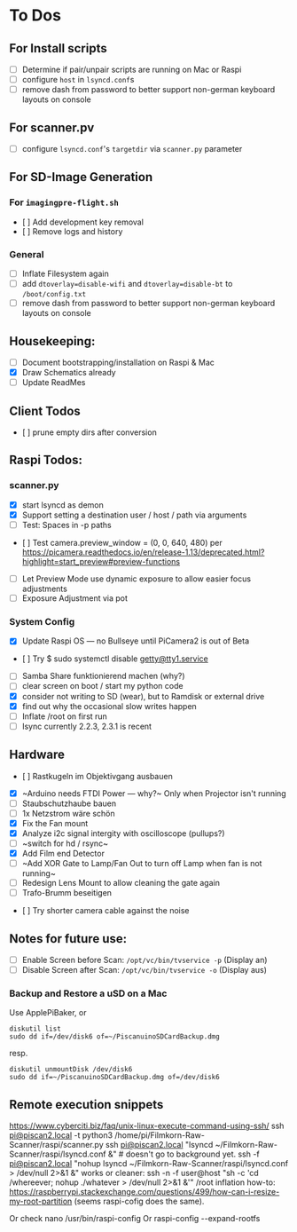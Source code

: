 # To Dos

## For Install scripts
- [ ] Determine if pair/unpair scripts are running on Mac or Raspi
- [ ] configure `host` in `lsyncd.conf`s
- [ ] remove dash from password to better support non-german keyboard layouts on console

## For scanner.pv
- [ ] configure `lsyncd.conf`'s `targetdir` via `scanner.py` parameter

## For SD-Image Generation 
### For `imagingpre-flight.sh`
- [ ] Add development key removal 
- [ ] Remove logs and history
### General
- [ ] Inflate Filesystem again
- [ ] add `dtoverlay=disable-wifi` and `dtoverlay=disable-bt` to `/boot/config.txt`
- [ ] remove dash from password to better support non-german keyboard layouts on console

## Housekeeping:
- [ ] Document bootstrapping/installation on Raspi & Mac
- [x] Draw Schematics already
- [ ] Update ReadMes

## Client Todos
- [ ] prune empty dirs after conversion 


## Raspi Todos:
### scanner.py
- [x] start lsyncd as demon
- [x] Support setting a destination user / host / path via arguments
- [ ] Test: Spaces in -p paths
- [ ] Test camera.preview_window = (0, 0, 640, 480) per https://picamera.readthedocs.io/en/release-1.13/deprecated.html?highlight=start_preview#preview-functions
- [ ] Let Preview Mode use dynamic exposure to allow easier focus adjustments
- [ ] Exposure Adjustment via pot

### System Config
- [x] Update Raspi OS — no Bullseye until PiCamera2 is out of Beta
- [ ] Try $ sudo systemctl disable getty@tty1.service
- [ ] Samba Share funktionierend machen (why?)
- [ ] clear screen on boot / start my python code
- [x] consider not writing to SD (wear), but to Ramdisk or external drive
- [x] find out why the occasional slow writes happen
- [ ] Inflate /root on first run
- [ ] lsync currently 2.2.3, 2.3.1 is recent
 
## Hardware
- [ ] Rastkugeln im Objektivgang ausbauen
- [x] ~Arduino needs FTDI Power — why?~ Only when Projector isn't running
- [ ] Staubschutzhaube bauen
- [ ] 1x Netzstrom wäre schön
- [x] Fix the Fan mount
- [x] Analyze i2c signal intergity with oscilloscope (pullups?)
- [ ] ~switch for hd / rsync~
- [x] Add Film end Detector
- [ ] ~Add XOR Gate to Lamp/Fan Out to turn off Lamp when fan is not running~
- [ ] Redesign Lens Mount to allow cleaning the gate again
- [ ] Trafo-Brumm beseitigen
- [ ] Try shorter camera cable against the noise


## Notes for future use:
- [ ] Enable Screen before Scan: `/opt/vc/bin/tvservice -p` (Display an)
- [ ] Disable Screen after Scan: `/opt/vc/bin/tvservice -o` (Display aus)

### Backup and Restore a uSD on a Mac
Use ApplePiBaker, or 
```
diskutil list
sudo dd if=/dev/disk6 of=~/PiscanuinoSDCardBackup.dmg
```
resp.
```
diskutil unmountDisk /dev/disk6
sudo dd if=~/PiscanuinoSDCardBackup.dmg of=/dev/disk6
```

## Remote execution snippets
https://www.cyberciti.biz/faq/unix-linux-execute-command-using-ssh/
ssh pi@piscan2.local -t python3 /home/pi/Filmkorn-Raw-Scanner/raspi/scanner.py
ssh pi@piscan2.local "lsyncd ~/Filmkorn-Raw-Scanner/raspi/lsyncd.conf &" # doesn't go to background yet.
ssh -f pi@piscan2.local "nohup lsyncd ~/Filmkorn-Raw-Scanner/raspi/lsyncd.conf > /dev/null 2>&1 &" works
or cleaner: ssh -n -f user@host "sh -c 'cd /whereever; nohup ./whatever > /dev/null 2>&1 &'"
/root inflation how-to: https://raspberrypi.stackexchange.com/questions/499/how-can-i-resize-my-root-partition (seems raspi-cofig does the same). 

Or check nano /usr/bin/raspi-config
Or raspi-config --expand-rootfs